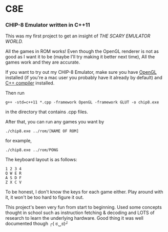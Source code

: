# C8E
### CHIP-8 Emulator written in C++11


This was my first project to get an insight of *THE SCARY EMULATOR WORLD.*


All the games in ROM works!
Even though the OpenGL renderer is not as good as I want it to be (maybe I'll try making it better next time),
All the games work and they are accurate.


If you want to try out my CHIP-8 Emulator, make sure you have [OpenGL](https://opengl.en.softonic.com/) installed (if you're a mac user you probably have it already by default) and [C++ compiler](https://gcc.gnu.org/) installed.



Then run 
```
g++ -std=c++11 *.cpp -framework OpenGL -framework GLUT -o chip8.exe
```
in the directory that contains .cpp files.



After that, you can run any games you want by
```
./chip8.exe ../rom/[NAME OF ROM]
```



for example,
```
./chip8.exe ../rom/PONG
```



The keyboard layout is as follows:
```
1 2 3 4
Q W E R
A S D F
Z X C V
```
To be honest, I don't know the keys for each game either.
Play around with it, it won't be too hard to figure it out.



This project's been very fun from start to beginning.
Used some concepts thought in school such as instruction fetching & decoding and LOTS of research to learn the underlying hardware.
Good thing it was well documented though ┌( ಠ‿ಠ)┘